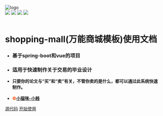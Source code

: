 ![logo](https://xiaomaomi-xj.github.io/shopping-mall-help/source/cover/bg.png ':size=195x315') <br>
![](https://xiaomaomi-xj.github.io/shopping-mall-help/source/shields/2.svg)
![](https://xiaomaomi-xj.github.io/shopping-mall-help/source/shields/1.svg)
![](https://xiaomaomi-xj.github.io/shopping-mall-help/source/shields/3.svg)
![](https://xiaomaomi-xj.github.io/shopping-mall-help/source/shields/4.svg)
<br>
<br>

# <b>shopping-mall(万能商城模板)使用文档</b>


- ### 基于spring-boot和vue的项目
- ### 适用于快速制作关于交易的毕业设计<br>
- **<div class="cover-tips-span"><span>只要你的论文与“买”和“卖”有关，不管你卖的是什么，都可以通过此系统快速制作。</span></div>**<br>
- <span style='color: orangered;'>**&copy;[小猫咪-小贱](https://gitee.com/xiaomaomi-xj)**</span>



[源代码](https://gitee.com/xiaomaomi-xj/shopping-mall-help)
[开始使用](#项目地址及说明)